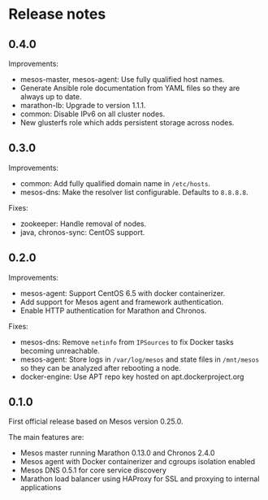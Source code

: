 # Release notes

## 0.4.0

Improvements:

 - mesos-master, mesos-agent: Use fully qualified host names.
 - Generate Ansible role documentation from YAML files so they are always up to
   date.
 - marathon-lb: Upgrade to version 1.1.1.
 - common: Disable IPv6 on all cluster nodes.
 - New glusterfs role which adds persistent storage across nodes.

## 0.3.0

Improvements:

 - common: Add fully qualified domain name in `/etc/hosts`.
 - mesos-dns: Make the resolver list configurable. Defaults to `8.8.8.8`.

Fixes:

 - zookeeper: Handle removal of nodes.
 - java, chronos-sync: CentOS support.

## 0.2.0

Improvements:

 - mesos-agent: Support CentOS 6.5 with docker containerizer.
 - Add support for Mesos agent and framework authentication.
 - Enable HTTP authentication for Marathon and Chronos.

Fixes:

 - mesos-dns: Remove `netinfo` from `IPSources` to fix Docker tasks becoming
   unreachable.
 - mesos-agent: Store logs in `/var/log/mesos` and state files in `/mnt/mesos`
   so they can be analyzed after rebooting a node.
 - docker-engine: Use APT repo key hosted on apt.dockerproject.org

## 0.1.0

First official release based on Mesos version 0.25.0.

The main features are:

 - Mesos master running Marathon 0.13.0 and Chronos 2.4.0
 - Mesos agent with Docker containerizer and cgroups isolation enabled
 - Mesos DNS 0.5.1 for core service discovery
 - Marathon load balancer using HAProxy for SSL and proxying to internal
   applications
